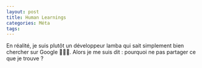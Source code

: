 ```yaml
---
layout: post
title: Human Learnings
categories: Méta
tags: 
---
```

En réalité, je suis plutôt un développeur lamba qui sait simplement bien chercher sur Google 👨🏽‍💻. Alors je me suis dit : pourquoi ne pas partager ce que je trouve ?
